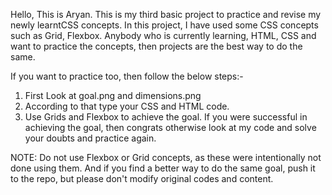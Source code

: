 Hello, This is Aryan. This is my third basic project to practice and revise my newly learntCSS concepts.
In this project, I have used some CSS concepts such as Grid, Flexbox.
Anybody who is currently learning, HTML, CSS and want to practice the concepts, then projects are the best way to do the same.

If you want to practice too, then follow the below steps:-
1. First Look at goal.png and dimensions.png
2. According to that type your CSS and HTML code.
3. Use Grids and Flexbox to achieve the goal.
If you were successful in achieving the goal, then congrats otherwise look at my code and solve your doubts and practice again.

NOTE: Do not use Flexbox or Grid concepts, as these were intentionally not done using them.
And if you find a better way to do the same goal, push it to the repo, but please don't modify original codes and content.
